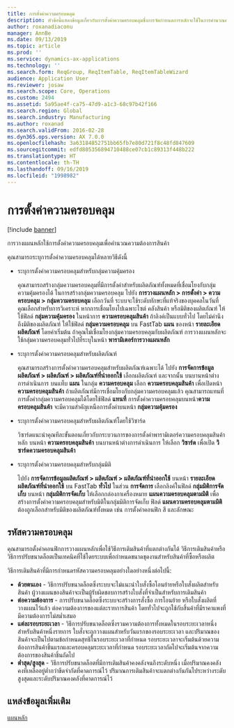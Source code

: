 ```yaml
---
title: การตั้งค่าความครอบคลุม
description: หัวข้อนี้แสดงข้อมูลเกี่ยวกับการตั้งค่าความครอบคลุมซึ่งการจัดกำหนดการหลักจะใช้ในการคำนวณความต้องการสินค้า
author: roxanadiaconu
manager: AnnBe
ms.date: 09/13/2019
ms.topic: article
ms.prod: ''
ms.service: dynamics-ax-applications
ms.technology: ''
ms.search.form: ReqGroup, ReqItemTable, ReqItemTableWizard
audience: Application User
ms.reviewer: josaw
ms.search.scope: Core, Operations
ms.custom: 2494
ms.assetid: 5a95ae4f-ca75-47d9-a1c3-68c97b42f166
ms.search.region: Global
ms.search.industry: Manufacturing
ms.author: roxanad
ms.search.validFrom: 2016-02-28
ms.dyn365.ops.version: AX 7.0.0
ms.openlocfilehash: 3a63184852751bb65fb7e80d721f8c48fd847609
ms.sourcegitcommit: edfd805356894710488ce07cb1c89313f448b222
ms.translationtype: HT
ms.contentlocale: th-TH
ms.lasthandoff: 09/16/2019
ms.locfileid: "1998982"
---
```

# <a name="coverage-settings"></a>การตั้งค่าความครอบคลุม

[!include [banner](../includes/banner.md)]

การวางแผนหลักใช้การตั้งค่าความครอบคลุมเพื่อคำนวณความต้องการสินค้า

คุณสามารถระบุการตั้งค่าความครอบคลุมได้หลายวิธีดังนี้

- ระบุการตั้งค่าความครอบคลุมสำหรับกลุ่มความคุ้มครอง

    คุณสามารถสร้างกลุ่มความครอบคลุมที่มีการตั้งค่าสำหรับผลิตภัณฑ์ทั้งหมดที่เชื่อมโยงกับกลุ่มความคุ้มครองได้ ในการสร้างกลุ่มความครอบคลุม ไปยัง **การวางแผนหลัก &gt; การตั้งค่า &gt; ความครอบคลุม &gt; กลุ่มความครอบคลุม** เลือกวันที่ ระบบจะใช้ระดับทักษะที่แท้จริงของบุคคลในวันที่คุณเลือกสำหรับการวิเคราะห์ หากการเชื่อมโยงไปเฉพาะไซต์ คลังสินค้า หรือมิติของผลิตภัณฑ์ ให้ใช้ฟิลด์ **กลุ่มความคุ้มครอง** ในหน้าการ **ความครอบคลุมสินค้า** ถ้าลิงค์เป็นแบบทั่วไป โดยไม่คำนึงถึงมิติของผลิตภัณฑ์ ให้ใช้ฟิลด์ **กลุ่มความครอบคลุม** บน FastTab **แผน** ของหน้า **รายละเอียดผลิตภัณฑ์** โดยค่าเริ่มต้น ถ้าคุณไม่เชื่อมโยงกลุ่มความครอบคลุมกับผลิตภัณฑ์ การวางแผนหลักจะใช้กลุ่มความครอบคลุมทั่วไปที่ระบุในหน้า **พารามิเตอร์การวางแผนหลัก**

- ระบุการตั้งค่าความครอบคลุมสำหรับผลิตภัณฑ์

    คุณสามารถสร้างการตั้งค่าความครอบคลุมสำหรับผลิตภัณฑ์เฉพาะได้ ไปยัง **การจัดการข้อมูลผลิตภัณฑ์ &gt; ผลิตภัณฑ์ &gt; ผลิตภัณฑ์ที่นำออกใช้** เลือกผลิตภัณฑ์ และจากนั้น บนบานหน้าต่างการดำเนินการ บนแท็บ **แผน** ในกลุ่ม **ความครอบคลุม** เลือก **ความครอบคลุมสินค้า** เพื่อเปิดหน้า **ความครอบคลุมสินค้า** ถ้าผลิตภัณฑ์มีการเชื่อมโยงกับกลุ่มความครอบคลุมแล้ว คุณสามารถแทนที่การตั้งค่ากลุ่มความครอบคลุมได้โดยใช้ฟิลด์ **แทนที่** การตั้งค่าความครอบคลุมบนหน้า**ความครอบคลุมสินค้า** จะมีความสำคัญเหนือการตั้งค่าบนหน้า **กลุ่มความคุ้มครอง**

- ระบุการตั้งค่าความครอบคลุมสำหรับผลิตภัณฑ์โดยใช้วิซาร์ด

    วิซาร์ดแนะนำคุณทีละขั้นตอนเกี่ยวกับกระบวนการของการตั้งค่าพารามิเตอร์ความครอบคลุมสินค้าหลัก บนหน้า **ความครอบคลุมสินค้า** บนบานหน้าต่างการดำเนินการ ให้เลือก **วิซาร์ด** เพื่อเปิด **วิซาร์ดความครอบคลุมสินค้า**

- ระบุการตั้งค่าความครอบคลุมสำหรับกลุ่มมิติ

    ไปยัง **การจัดการข้อมูลผลิตภัณฑ์ &gt; ผลิตภัณฑ์ &gt; ผลิตภัณฑ์ที่นำออกใช้** บนหน้า **รายละเอียดผลิตภัณฑ์ที่นำออกใช้** บน FastTab **ทั่วไป** ในส่วน **การจัดการ** เลือกลิงค์ในฟิลด์ **กลุ่มมิติการจัดเก็บ** บนหน้า **กลุ่มมิติการจัดเก็บ** ให้เลือกกล่องกาเครื่องหมาย **แผนความครอบคลุมตามมิติ** เพื่อสร้างการตั้งค่าความครอบคลุมสำหรับมิติในกลุ่มมิติการจัดเก็บ ฟิลด์ **แผนความครอบคลุมตามมิติ** ต้องถูกเลือกสำหรับมิติของผลิตภัณฑ์ทั้งหมด เช่น การตั้งค่าคอนฟิก สี และลักษณะ


## <a name="coverage-codes"></a>รหัสความครอบคลุม

คุณสามารถตั้งค่าคอนฟิกการวางแผนหลักเพื่อใช้วิธีการเติมสินค้าที่แตกต่างกันได้ วิธีการเติมสินค้าหรือวิธีการปรับขนาดล็อตเป็นเทคนิคที่ใช้โดยระบบเพื่อกำหนดขนาดชุดงานสำหรับสินค้าที่ซื้อหรือผลิต 

วิธีการเติมสินค้าที่มีการกำหนดรหัสความครอบคลุมอย่างใดอย่างหนึ่งต่อไปนี้:

- **ด้วยตนเอง** - วิธีการปรับขนาดล็อตซึ่งระบบจะไม่แนะนำใบสั่งซื้อโอนย้ายหรือใบสั่งผลิตสำหรับสินค้า ผู้วางแผนของสินค้าจะเป็นผู้รับผิดชอบการสร้างใบสั่งที่จำเป็นสำหรับการเติมสินค้า
- **ต่อความต้องการ** - การปรับขนาดล็อตซึ่งระบบจะสร้างการสั่งซื้อ การโอนย้าย หรือใบสั่งผลิตที่วางแผนไว้แล้ว ต่อความต้องการของแต่ละรายการสินค้า โดยทั่วไปจะถูกใช้กับสิ้นค้าที่มีราคาแพงที่มีความต้องการไม่สม่ำเสมอ  
- **แต่ละรอบระยะเวลา** - วิธีการปรับขนาดล็อตซึ่งรวมความต้องการทั้งหมดในรอบระยะเวลาหนึ่งสำหรับสินค้าหนึ่งรายการ ใบสั่งจะถูกวางแผนสำหรับวันแรกของรอบระยะเวลา และปริมาณของสินค้าจะเป็นไปตามข้อกำหนดสุทธิในรอบระยะเวลาที่กำหนด รอบระยะเวลาจะเริ่มต้นด้วยความต้องการสินค้าชิ้นแรกและครอบคลุมระยะเวลาที่กำหนด รอบระยะเวลาถัดไปจะเริ่มต้นจากความต้องการของสินค้าชิ้นถัดไป
- **ต่ำสุด/สูงสุด** - วิธีการปรับขนาดล็อตที่มีการเติมสินค้าคงคลังจนถึงระดับหนึ่ง เมื่อปริมาณคงคลังคงที่เหลืออยู่ต่ำกว่าขีดจำกัดที่คาดการณ์ไว้ ปริมาณการเติมสินค้าจะแตกต่างกันกันไประหว่างระดับสูงสุดและระดับปริมาณคงคลังที่คาดการณ์ไว้


## <a name="additional-resources"></a>แหล่งข้อมูลเพิ่มเติม

[แผนหลัก](master-plans.md)
